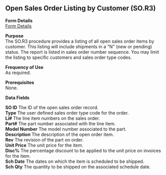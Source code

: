 ##  Open Sales Order Listing by Customer (SO.R3)

<PageHeader />

**Form Details**  
[ Form Details ](SO-R3-1/README.md)   

**Purpose**  
The SO.R3 procedure provides a listing of all open sales order items by
customer. This listing will include shipments in a "N" (new or pending)
status. The report is listed in sales order number sequence. You may limit the
listing to specific customers and sales order type codes.

**Frequency of Use**  
As required.

**Prerequisites**  
None.

**Data Fields**

**SO ID** The ID of the open sales order record.  
**Type** The user defined sales order type code for the order.  
**Li#** The line item numbers on the sales order.  
**Part#** The part number associated with the line item.  
**Model Number** The model number associated to the part.  
**Description** The description of the open order item.  
**Rev** The revision of the part on order.  
**Unit Price** The unit price for the item.  
**Disc%** The percentage discount to be applied to the unit price on invoices
for the item.  
**Sch Date** The dates on which the item is scheduled to be shipped.  
**Sch Qty** The quantity to be shipped on the associated schedule date.  
  
<badge text= "Version 8.10.57" vertical="middle" />

<PageFooter />